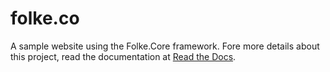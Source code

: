 # folke.co
A sample website using the Folke.Core framework. Fore more details about this project, read the documentation at [Read the Docs](http://folkecore.readthedocs.io/en/latest/).
